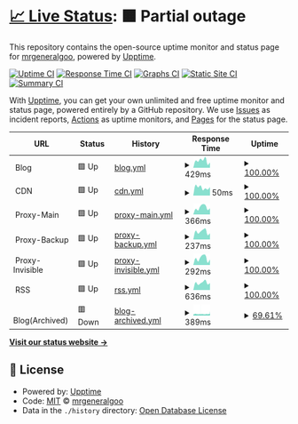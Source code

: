 # [📈 Live Status](https://status.chengxiaobai.com): <!--live status--> **🟧 Partial outage**

This repository contains the open-source uptime monitor and status page for [mrgeneralgoo](https://www.chengxiaobai.com/), powered by [Upptime](https://github.com/upptime/upptime).

[![Uptime CI](https://github.com/mrgeneralgoo/status-page/workflows/Uptime%20CI/badge.svg)](https://github.com/mrgeneralgoo/status-page/actions?query=workflow%3A%22Uptime+CI%22)
[![Response Time CI](https://github.com/mrgeneralgoo/status-page/workflows/Response%20Time%20CI/badge.svg)](https://github.com/mrgeneralgoo/status-page/actions?query=workflow%3A%22Response+Time+CI%22)
[![Graphs CI](https://github.com/mrgeneralgoo/status-page/workflows/Graphs%20CI/badge.svg)](https://github.com/mrgeneralgoo/status-page/actions?query=workflow%3A%22Graphs+CI%22)
[![Static Site CI](https://github.com/mrgeneralgoo/status-page/workflows/Static%20Site%20CI/badge.svg)](https://github.com/mrgeneralgoo/status-page/actions?query=workflow%3A%22Static+Site+CI%22)
[![Summary CI](https://github.com/mrgeneralgoo/status-page/workflows/Summary%20CI/badge.svg)](https://github.com/mrgeneralgoo/status-page/actions?query=workflow%3A%22Summary+CI%22)

With [Upptime](https://upptime.js.org), you can get your own unlimited and free uptime monitor and status page, powered entirely by a GitHub repository. We use [Issues](https://github.com/mrgeneralgoo/status-page/issues) as incident reports, [Actions](https://github.com/mrgeneralgoo/status-page/actions) as uptime monitors, and [Pages](https://status.chengxiaobai.com) for the status page.

<!--start: status pages-->
<!-- This summary is generated by Upptime (https://github.com/upptime/upptime) -->
<!-- Do not edit this manually, your changes will be overwritten -->
<!-- prettier-ignore -->
| URL | Status | History | Response Time | Uptime |
| --- | ------ | ------- | ------------- | ------ |
| <img alt="" src="https://www.chengxiaobai.com/favicon.ico" height="13"> Blog | 🟩 Up | [blog.yml](https://github.com/mrgeneralgoo/status-page/commits/HEAD/history/blog.yml) | <details><summary><img alt="Response time graph" src="./graphs/blog/response-time-week.png" height="20"> 429ms</summary><br><a href="https://status.chengxiaobai.com/history/blog"><img alt="Response time 271" src="https://img.shields.io/endpoint?url=https%3A%2F%2Fraw.githubusercontent.com%2Fmrgeneralgoo%2Fstatus-page%2FHEAD%2Fapi%2Fblog%2Fresponse-time.json"></a><br><a href="https://status.chengxiaobai.com/history/blog"><img alt="24-hour response time 319" src="https://img.shields.io/endpoint?url=https%3A%2F%2Fraw.githubusercontent.com%2Fmrgeneralgoo%2Fstatus-page%2FHEAD%2Fapi%2Fblog%2Fresponse-time-day.json"></a><br><a href="https://status.chengxiaobai.com/history/blog"><img alt="7-day response time 429" src="https://img.shields.io/endpoint?url=https%3A%2F%2Fraw.githubusercontent.com%2Fmrgeneralgoo%2Fstatus-page%2FHEAD%2Fapi%2Fblog%2Fresponse-time-week.json"></a><br><a href="https://status.chengxiaobai.com/history/blog"><img alt="30-day response time 355" src="https://img.shields.io/endpoint?url=https%3A%2F%2Fraw.githubusercontent.com%2Fmrgeneralgoo%2Fstatus-page%2FHEAD%2Fapi%2Fblog%2Fresponse-time-month.json"></a><br><a href="https://status.chengxiaobai.com/history/blog"><img alt="1-year response time 271" src="https://img.shields.io/endpoint?url=https%3A%2F%2Fraw.githubusercontent.com%2Fmrgeneralgoo%2Fstatus-page%2FHEAD%2Fapi%2Fblog%2Fresponse-time-year.json"></a></details> | <details><summary><a href="https://status.chengxiaobai.com/history/blog">100.00%</a></summary><a href="https://status.chengxiaobai.com/history/blog"><img alt="All-time uptime 100.00%" src="https://img.shields.io/endpoint?url=https%3A%2F%2Fraw.githubusercontent.com%2Fmrgeneralgoo%2Fstatus-page%2FHEAD%2Fapi%2Fblog%2Fuptime.json"></a><br><a href="https://status.chengxiaobai.com/history/blog"><img alt="24-hour uptime 100.00%" src="https://img.shields.io/endpoint?url=https%3A%2F%2Fraw.githubusercontent.com%2Fmrgeneralgoo%2Fstatus-page%2FHEAD%2Fapi%2Fblog%2Fuptime-day.json"></a><br><a href="https://status.chengxiaobai.com/history/blog"><img alt="7-day uptime 100.00%" src="https://img.shields.io/endpoint?url=https%3A%2F%2Fraw.githubusercontent.com%2Fmrgeneralgoo%2Fstatus-page%2FHEAD%2Fapi%2Fblog%2Fuptime-week.json"></a><br><a href="https://status.chengxiaobai.com/history/blog"><img alt="30-day uptime 100.00%" src="https://img.shields.io/endpoint?url=https%3A%2F%2Fraw.githubusercontent.com%2Fmrgeneralgoo%2Fstatus-page%2FHEAD%2Fapi%2Fblog%2Fuptime-month.json"></a><br><a href="https://status.chengxiaobai.com/history/blog"><img alt="1-year uptime 100.00%" src="https://img.shields.io/endpoint?url=https%3A%2F%2Fraw.githubusercontent.com%2Fmrgeneralgoo%2Fstatus-page%2FHEAD%2Fapi%2Fblog%2Fuptime-year.json"></a></details>
| <img alt="" src="https://www.chengxiaobai.com/favicon.ico" height="13"> CDN | 🟩 Up | [cdn.yml](https://github.com/mrgeneralgoo/status-page/commits/HEAD/history/cdn.yml) | <details><summary><img alt="Response time graph" src="./graphs/cdn/response-time-week.png" height="20"> 50ms</summary><br><a href="https://status.chengxiaobai.com/history/cdn"><img alt="Response time 114" src="https://img.shields.io/endpoint?url=https%3A%2F%2Fraw.githubusercontent.com%2Fmrgeneralgoo%2Fstatus-page%2FHEAD%2Fapi%2Fcdn%2Fresponse-time.json"></a><br><a href="https://status.chengxiaobai.com/history/cdn"><img alt="24-hour response time 52" src="https://img.shields.io/endpoint?url=https%3A%2F%2Fraw.githubusercontent.com%2Fmrgeneralgoo%2Fstatus-page%2FHEAD%2Fapi%2Fcdn%2Fresponse-time-day.json"></a><br><a href="https://status.chengxiaobai.com/history/cdn"><img alt="7-day response time 50" src="https://img.shields.io/endpoint?url=https%3A%2F%2Fraw.githubusercontent.com%2Fmrgeneralgoo%2Fstatus-page%2FHEAD%2Fapi%2Fcdn%2Fresponse-time-week.json"></a><br><a href="https://status.chengxiaobai.com/history/cdn"><img alt="30-day response time 50" src="https://img.shields.io/endpoint?url=https%3A%2F%2Fraw.githubusercontent.com%2Fmrgeneralgoo%2Fstatus-page%2FHEAD%2Fapi%2Fcdn%2Fresponse-time-month.json"></a><br><a href="https://status.chengxiaobai.com/history/cdn"><img alt="1-year response time 114" src="https://img.shields.io/endpoint?url=https%3A%2F%2Fraw.githubusercontent.com%2Fmrgeneralgoo%2Fstatus-page%2FHEAD%2Fapi%2Fcdn%2Fresponse-time-year.json"></a></details> | <details><summary><a href="https://status.chengxiaobai.com/history/cdn">100.00%</a></summary><a href="https://status.chengxiaobai.com/history/cdn"><img alt="All-time uptime 100.00%" src="https://img.shields.io/endpoint?url=https%3A%2F%2Fraw.githubusercontent.com%2Fmrgeneralgoo%2Fstatus-page%2FHEAD%2Fapi%2Fcdn%2Fuptime.json"></a><br><a href="https://status.chengxiaobai.com/history/cdn"><img alt="24-hour uptime 100.00%" src="https://img.shields.io/endpoint?url=https%3A%2F%2Fraw.githubusercontent.com%2Fmrgeneralgoo%2Fstatus-page%2FHEAD%2Fapi%2Fcdn%2Fuptime-day.json"></a><br><a href="https://status.chengxiaobai.com/history/cdn"><img alt="7-day uptime 100.00%" src="https://img.shields.io/endpoint?url=https%3A%2F%2Fraw.githubusercontent.com%2Fmrgeneralgoo%2Fstatus-page%2FHEAD%2Fapi%2Fcdn%2Fuptime-week.json"></a><br><a href="https://status.chengxiaobai.com/history/cdn"><img alt="30-day uptime 100.00%" src="https://img.shields.io/endpoint?url=https%3A%2F%2Fraw.githubusercontent.com%2Fmrgeneralgoo%2Fstatus-page%2FHEAD%2Fapi%2Fcdn%2Fuptime-month.json"></a><br><a href="https://status.chengxiaobai.com/history/cdn"><img alt="1-year uptime 100.00%" src="https://img.shields.io/endpoint?url=https%3A%2F%2Fraw.githubusercontent.com%2Fmrgeneralgoo%2Fstatus-page%2FHEAD%2Fapi%2Fcdn%2Fuptime-year.json"></a></details>
| <img alt="" src="https://avatars.githubusercontent.com/u/33605505" height="13"> Proxy-Main | 🟩 Up | [proxy-main.yml](https://github.com/mrgeneralgoo/status-page/commits/HEAD/history/proxy-main.yml) | <details><summary><img alt="Response time graph" src="./graphs/proxy-main/response-time-week.png" height="20"> 366ms</summary><br><a href="https://status.chengxiaobai.com/history/proxy-main"><img alt="Response time 319" src="https://img.shields.io/endpoint?url=https%3A%2F%2Fraw.githubusercontent.com%2Fmrgeneralgoo%2Fstatus-page%2FHEAD%2Fapi%2Fproxy-main%2Fresponse-time.json"></a><br><a href="https://status.chengxiaobai.com/history/proxy-main"><img alt="24-hour response time 321" src="https://img.shields.io/endpoint?url=https%3A%2F%2Fraw.githubusercontent.com%2Fmrgeneralgoo%2Fstatus-page%2FHEAD%2Fapi%2Fproxy-main%2Fresponse-time-day.json"></a><br><a href="https://status.chengxiaobai.com/history/proxy-main"><img alt="7-day response time 366" src="https://img.shields.io/endpoint?url=https%3A%2F%2Fraw.githubusercontent.com%2Fmrgeneralgoo%2Fstatus-page%2FHEAD%2Fapi%2Fproxy-main%2Fresponse-time-week.json"></a><br><a href="https://status.chengxiaobai.com/history/proxy-main"><img alt="30-day response time 328" src="https://img.shields.io/endpoint?url=https%3A%2F%2Fraw.githubusercontent.com%2Fmrgeneralgoo%2Fstatus-page%2FHEAD%2Fapi%2Fproxy-main%2Fresponse-time-month.json"></a><br><a href="https://status.chengxiaobai.com/history/proxy-main"><img alt="1-year response time 319" src="https://img.shields.io/endpoint?url=https%3A%2F%2Fraw.githubusercontent.com%2Fmrgeneralgoo%2Fstatus-page%2FHEAD%2Fapi%2Fproxy-main%2Fresponse-time-year.json"></a></details> | <details><summary><a href="https://status.chengxiaobai.com/history/proxy-main">100.00%</a></summary><a href="https://status.chengxiaobai.com/history/proxy-main"><img alt="All-time uptime 100.00%" src="https://img.shields.io/endpoint?url=https%3A%2F%2Fraw.githubusercontent.com%2Fmrgeneralgoo%2Fstatus-page%2FHEAD%2Fapi%2Fproxy-main%2Fuptime.json"></a><br><a href="https://status.chengxiaobai.com/history/proxy-main"><img alt="24-hour uptime 100.00%" src="https://img.shields.io/endpoint?url=https%3A%2F%2Fraw.githubusercontent.com%2Fmrgeneralgoo%2Fstatus-page%2FHEAD%2Fapi%2Fproxy-main%2Fuptime-day.json"></a><br><a href="https://status.chengxiaobai.com/history/proxy-main"><img alt="7-day uptime 100.00%" src="https://img.shields.io/endpoint?url=https%3A%2F%2Fraw.githubusercontent.com%2Fmrgeneralgoo%2Fstatus-page%2FHEAD%2Fapi%2Fproxy-main%2Fuptime-week.json"></a><br><a href="https://status.chengxiaobai.com/history/proxy-main"><img alt="30-day uptime 100.00%" src="https://img.shields.io/endpoint?url=https%3A%2F%2Fraw.githubusercontent.com%2Fmrgeneralgoo%2Fstatus-page%2FHEAD%2Fapi%2Fproxy-main%2Fuptime-month.json"></a><br><a href="https://status.chengxiaobai.com/history/proxy-main"><img alt="1-year uptime 100.00%" src="https://img.shields.io/endpoint?url=https%3A%2F%2Fraw.githubusercontent.com%2Fmrgeneralgoo%2Fstatus-page%2FHEAD%2Fapi%2Fproxy-main%2Fuptime-year.json"></a></details>
| <img alt="" src="https://avatars.githubusercontent.com/u/49637375" height="13"> Proxy-Backup | 🟩 Up | [proxy-backup.yml](https://github.com/mrgeneralgoo/status-page/commits/HEAD/history/proxy-backup.yml) | <details><summary><img alt="Response time graph" src="./graphs/proxy-backup/response-time-week.png" height="20"> 237ms</summary><br><a href="https://status.chengxiaobai.com/history/proxy-backup"><img alt="Response time 385" src="https://img.shields.io/endpoint?url=https%3A%2F%2Fraw.githubusercontent.com%2Fmrgeneralgoo%2Fstatus-page%2FHEAD%2Fapi%2Fproxy-backup%2Fresponse-time.json"></a><br><a href="https://status.chengxiaobai.com/history/proxy-backup"><img alt="24-hour response time 188" src="https://img.shields.io/endpoint?url=https%3A%2F%2Fraw.githubusercontent.com%2Fmrgeneralgoo%2Fstatus-page%2FHEAD%2Fapi%2Fproxy-backup%2Fresponse-time-day.json"></a><br><a href="https://status.chengxiaobai.com/history/proxy-backup"><img alt="7-day response time 237" src="https://img.shields.io/endpoint?url=https%3A%2F%2Fraw.githubusercontent.com%2Fmrgeneralgoo%2Fstatus-page%2FHEAD%2Fapi%2Fproxy-backup%2Fresponse-time-week.json"></a><br><a href="https://status.chengxiaobai.com/history/proxy-backup"><img alt="30-day response time 300" src="https://img.shields.io/endpoint?url=https%3A%2F%2Fraw.githubusercontent.com%2Fmrgeneralgoo%2Fstatus-page%2FHEAD%2Fapi%2Fproxy-backup%2Fresponse-time-month.json"></a><br><a href="https://status.chengxiaobai.com/history/proxy-backup"><img alt="1-year response time 385" src="https://img.shields.io/endpoint?url=https%3A%2F%2Fraw.githubusercontent.com%2Fmrgeneralgoo%2Fstatus-page%2FHEAD%2Fapi%2Fproxy-backup%2Fresponse-time-year.json"></a></details> | <details><summary><a href="https://status.chengxiaobai.com/history/proxy-backup">100.00%</a></summary><a href="https://status.chengxiaobai.com/history/proxy-backup"><img alt="All-time uptime 99.17%" src="https://img.shields.io/endpoint?url=https%3A%2F%2Fraw.githubusercontent.com%2Fmrgeneralgoo%2Fstatus-page%2FHEAD%2Fapi%2Fproxy-backup%2Fuptime.json"></a><br><a href="https://status.chengxiaobai.com/history/proxy-backup"><img alt="24-hour uptime 100.00%" src="https://img.shields.io/endpoint?url=https%3A%2F%2Fraw.githubusercontent.com%2Fmrgeneralgoo%2Fstatus-page%2FHEAD%2Fapi%2Fproxy-backup%2Fuptime-day.json"></a><br><a href="https://status.chengxiaobai.com/history/proxy-backup"><img alt="7-day uptime 100.00%" src="https://img.shields.io/endpoint?url=https%3A%2F%2Fraw.githubusercontent.com%2Fmrgeneralgoo%2Fstatus-page%2FHEAD%2Fapi%2Fproxy-backup%2Fuptime-week.json"></a><br><a href="https://status.chengxiaobai.com/history/proxy-backup"><img alt="30-day uptime 99.92%" src="https://img.shields.io/endpoint?url=https%3A%2F%2Fraw.githubusercontent.com%2Fmrgeneralgoo%2Fstatus-page%2FHEAD%2Fapi%2Fproxy-backup%2Fuptime-month.json"></a><br><a href="https://status.chengxiaobai.com/history/proxy-backup"><img alt="1-year uptime 99.17%" src="https://img.shields.io/endpoint?url=https%3A%2F%2Fraw.githubusercontent.com%2Fmrgeneralgoo%2Fstatus-page%2FHEAD%2Fapi%2Fproxy-backup%2Fuptime-year.json"></a></details>
| <img alt="" src="https://www.cloudflare.com/favicon.ico" height="13"> Proxy-Invisible | 🟩 Up | [proxy-invisible.yml](https://github.com/mrgeneralgoo/status-page/commits/HEAD/history/proxy-invisible.yml) | <details><summary><img alt="Response time graph" src="./graphs/proxy-invisible/response-time-week.png" height="20"> 292ms</summary><br><a href="https://status.chengxiaobai.com/history/proxy-invisible"><img alt="Response time 775" src="https://img.shields.io/endpoint?url=https%3A%2F%2Fraw.githubusercontent.com%2Fmrgeneralgoo%2Fstatus-page%2FHEAD%2Fapi%2Fproxy-invisible%2Fresponse-time.json"></a><br><a href="https://status.chengxiaobai.com/history/proxy-invisible"><img alt="24-hour response time 240" src="https://img.shields.io/endpoint?url=https%3A%2F%2Fraw.githubusercontent.com%2Fmrgeneralgoo%2Fstatus-page%2FHEAD%2Fapi%2Fproxy-invisible%2Fresponse-time-day.json"></a><br><a href="https://status.chengxiaobai.com/history/proxy-invisible"><img alt="7-day response time 292" src="https://img.shields.io/endpoint?url=https%3A%2F%2Fraw.githubusercontent.com%2Fmrgeneralgoo%2Fstatus-page%2FHEAD%2Fapi%2Fproxy-invisible%2Fresponse-time-week.json"></a><br><a href="https://status.chengxiaobai.com/history/proxy-invisible"><img alt="30-day response time 941" src="https://img.shields.io/endpoint?url=https%3A%2F%2Fraw.githubusercontent.com%2Fmrgeneralgoo%2Fstatus-page%2FHEAD%2Fapi%2Fproxy-invisible%2Fresponse-time-month.json"></a><br><a href="https://status.chengxiaobai.com/history/proxy-invisible"><img alt="1-year response time 775" src="https://img.shields.io/endpoint?url=https%3A%2F%2Fraw.githubusercontent.com%2Fmrgeneralgoo%2Fstatus-page%2FHEAD%2Fapi%2Fproxy-invisible%2Fresponse-time-year.json"></a></details> | <details><summary><a href="https://status.chengxiaobai.com/history/proxy-invisible">100.00%</a></summary><a href="https://status.chengxiaobai.com/history/proxy-invisible"><img alt="All-time uptime 99.24%" src="https://img.shields.io/endpoint?url=https%3A%2F%2Fraw.githubusercontent.com%2Fmrgeneralgoo%2Fstatus-page%2FHEAD%2Fapi%2Fproxy-invisible%2Fuptime.json"></a><br><a href="https://status.chengxiaobai.com/history/proxy-invisible"><img alt="24-hour uptime 100.00%" src="https://img.shields.io/endpoint?url=https%3A%2F%2Fraw.githubusercontent.com%2Fmrgeneralgoo%2Fstatus-page%2FHEAD%2Fapi%2Fproxy-invisible%2Fuptime-day.json"></a><br><a href="https://status.chengxiaobai.com/history/proxy-invisible"><img alt="7-day uptime 100.00%" src="https://img.shields.io/endpoint?url=https%3A%2F%2Fraw.githubusercontent.com%2Fmrgeneralgoo%2Fstatus-page%2FHEAD%2Fapi%2Fproxy-invisible%2Fuptime-week.json"></a><br><a href="https://status.chengxiaobai.com/history/proxy-invisible"><img alt="30-day uptime 99.90%" src="https://img.shields.io/endpoint?url=https%3A%2F%2Fraw.githubusercontent.com%2Fmrgeneralgoo%2Fstatus-page%2FHEAD%2Fapi%2Fproxy-invisible%2Fuptime-month.json"></a><br><a href="https://status.chengxiaobai.com/history/proxy-invisible"><img alt="1-year uptime 99.24%" src="https://img.shields.io/endpoint?url=https%3A%2F%2Fraw.githubusercontent.com%2Fmrgeneralgoo%2Fstatus-page%2FHEAD%2Fapi%2Fproxy-invisible%2Fuptime-year.json"></a></details>
| <img alt="" src="https://rsshub.app/favicon.ico" height="13"> RSS | 🟩 Up | [rss.yml](https://github.com/mrgeneralgoo/status-page/commits/HEAD/history/rss.yml) | <details><summary><img alt="Response time graph" src="./graphs/rss/response-time-week.png" height="20"> 636ms</summary><br><a href="https://status.chengxiaobai.com/history/rss"><img alt="Response time 599" src="https://img.shields.io/endpoint?url=https%3A%2F%2Fraw.githubusercontent.com%2Fmrgeneralgoo%2Fstatus-page%2FHEAD%2Fapi%2Frss%2Fresponse-time.json"></a><br><a href="https://status.chengxiaobai.com/history/rss"><img alt="24-hour response time 612" src="https://img.shields.io/endpoint?url=https%3A%2F%2Fraw.githubusercontent.com%2Fmrgeneralgoo%2Fstatus-page%2FHEAD%2Fapi%2Frss%2Fresponse-time-day.json"></a><br><a href="https://status.chengxiaobai.com/history/rss"><img alt="7-day response time 636" src="https://img.shields.io/endpoint?url=https%3A%2F%2Fraw.githubusercontent.com%2Fmrgeneralgoo%2Fstatus-page%2FHEAD%2Fapi%2Frss%2Fresponse-time-week.json"></a><br><a href="https://status.chengxiaobai.com/history/rss"><img alt="30-day response time 553" src="https://img.shields.io/endpoint?url=https%3A%2F%2Fraw.githubusercontent.com%2Fmrgeneralgoo%2Fstatus-page%2FHEAD%2Fapi%2Frss%2Fresponse-time-month.json"></a><br><a href="https://status.chengxiaobai.com/history/rss"><img alt="1-year response time 599" src="https://img.shields.io/endpoint?url=https%3A%2F%2Fraw.githubusercontent.com%2Fmrgeneralgoo%2Fstatus-page%2FHEAD%2Fapi%2Frss%2Fresponse-time-year.json"></a></details> | <details><summary><a href="https://status.chengxiaobai.com/history/rss">100.00%</a></summary><a href="https://status.chengxiaobai.com/history/rss"><img alt="All-time uptime 94.62%" src="https://img.shields.io/endpoint?url=https%3A%2F%2Fraw.githubusercontent.com%2Fmrgeneralgoo%2Fstatus-page%2FHEAD%2Fapi%2Frss%2Fuptime.json"></a><br><a href="https://status.chengxiaobai.com/history/rss"><img alt="24-hour uptime 100.00%" src="https://img.shields.io/endpoint?url=https%3A%2F%2Fraw.githubusercontent.com%2Fmrgeneralgoo%2Fstatus-page%2FHEAD%2Fapi%2Frss%2Fuptime-day.json"></a><br><a href="https://status.chengxiaobai.com/history/rss"><img alt="7-day uptime 100.00%" src="https://img.shields.io/endpoint?url=https%3A%2F%2Fraw.githubusercontent.com%2Fmrgeneralgoo%2Fstatus-page%2FHEAD%2Fapi%2Frss%2Fuptime-week.json"></a><br><a href="https://status.chengxiaobai.com/history/rss"><img alt="30-day uptime 99.94%" src="https://img.shields.io/endpoint?url=https%3A%2F%2Fraw.githubusercontent.com%2Fmrgeneralgoo%2Fstatus-page%2FHEAD%2Fapi%2Frss%2Fuptime-month.json"></a><br><a href="https://status.chengxiaobai.com/history/rss"><img alt="1-year uptime 94.62%" src="https://img.shields.io/endpoint?url=https%3A%2F%2Fraw.githubusercontent.com%2Fmrgeneralgoo%2Fstatus-page%2FHEAD%2Fapi%2Frss%2Fuptime-year.json"></a></details>
| <img alt="" src="https://www.chengxiaobai.com/favicon.ico" height="13"> Blog(Archived) | 🟥 Down | [blog-archived.yml](https://github.com/mrgeneralgoo/status-page/commits/HEAD/history/blog-archived.yml) | <details><summary><img alt="Response time graph" src="./graphs/blog-archived/response-time-week.png" height="20"> 389ms</summary><br><a href="https://status.chengxiaobai.com/history/blog-archived"><img alt="Response time 343" src="https://img.shields.io/endpoint?url=https%3A%2F%2Fraw.githubusercontent.com%2Fmrgeneralgoo%2Fstatus-page%2FHEAD%2Fapi%2Fblog-archived%2Fresponse-time.json"></a><br><a href="https://status.chengxiaobai.com/history/blog-archived"><img alt="24-hour response time 429" src="https://img.shields.io/endpoint?url=https%3A%2F%2Fraw.githubusercontent.com%2Fmrgeneralgoo%2Fstatus-page%2FHEAD%2Fapi%2Fblog-archived%2Fresponse-time-day.json"></a><br><a href="https://status.chengxiaobai.com/history/blog-archived"><img alt="7-day response time 389" src="https://img.shields.io/endpoint?url=https%3A%2F%2Fraw.githubusercontent.com%2Fmrgeneralgoo%2Fstatus-page%2FHEAD%2Fapi%2Fblog-archived%2Fresponse-time-week.json"></a><br><a href="https://status.chengxiaobai.com/history/blog-archived"><img alt="30-day response time 374" src="https://img.shields.io/endpoint?url=https%3A%2F%2Fraw.githubusercontent.com%2Fmrgeneralgoo%2Fstatus-page%2FHEAD%2Fapi%2Fblog-archived%2Fresponse-time-month.json"></a><br><a href="https://status.chengxiaobai.com/history/blog-archived"><img alt="1-year response time 343" src="https://img.shields.io/endpoint?url=https%3A%2F%2Fraw.githubusercontent.com%2Fmrgeneralgoo%2Fstatus-page%2FHEAD%2Fapi%2Fblog-archived%2Fresponse-time-year.json"></a></details> | <details><summary><a href="https://status.chengxiaobai.com/history/blog-archived">69.61%</a></summary><a href="https://status.chengxiaobai.com/history/blog-archived"><img alt="All-time uptime 99.12%" src="https://img.shields.io/endpoint?url=https%3A%2F%2Fraw.githubusercontent.com%2Fmrgeneralgoo%2Fstatus-page%2FHEAD%2Fapi%2Fblog-archived%2Fuptime.json"></a><br><a href="https://status.chengxiaobai.com/history/blog-archived"><img alt="24-hour uptime 51.25%" src="https://img.shields.io/endpoint?url=https%3A%2F%2Fraw.githubusercontent.com%2Fmrgeneralgoo%2Fstatus-page%2FHEAD%2Fapi%2Fblog-archived%2Fuptime-day.json"></a><br><a href="https://status.chengxiaobai.com/history/blog-archived"><img alt="7-day uptime 69.61%" src="https://img.shields.io/endpoint?url=https%3A%2F%2Fraw.githubusercontent.com%2Fmrgeneralgoo%2Fstatus-page%2FHEAD%2Fapi%2Fblog-archived%2Fuptime-week.json"></a><br><a href="https://status.chengxiaobai.com/history/blog-archived"><img alt="30-day uptime 93.01%" src="https://img.shields.io/endpoint?url=https%3A%2F%2Fraw.githubusercontent.com%2Fmrgeneralgoo%2Fstatus-page%2FHEAD%2Fapi%2Fblog-archived%2Fuptime-month.json"></a><br><a href="https://status.chengxiaobai.com/history/blog-archived"><img alt="1-year uptime 99.12%" src="https://img.shields.io/endpoint?url=https%3A%2F%2Fraw.githubusercontent.com%2Fmrgeneralgoo%2Fstatus-page%2FHEAD%2Fapi%2Fblog-archived%2Fuptime-year.json"></a></details>

<!--end: status pages-->

[**Visit our status website →**](https://status.chengxiaobai.com)

## 📄 License

- Powered by: [Upptime](https://github.com/upptime/upptime)
- Code: [MIT](./LICENSE) © [mrgeneralgoo](https://www.chengxiaobai.com/)
- Data in the `./history` directory: [Open Database License](https://opendatacommons.org/licenses/odbl/1-0/)
